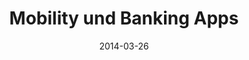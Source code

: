 ---
abstract: ''
authors:
- Gerald Madlmayr
- Thomas Grechenig
date: '2014-03-26'
featured: false
links:
- name: Publik
  url: https://publik.tuwien.ac.at/showentry.php?ID=236000&lang=2
publication_types:
- '3'
publishDate: '2014-03-26'
title: Mobility und Banking Apps
url_pdf: ''
---
